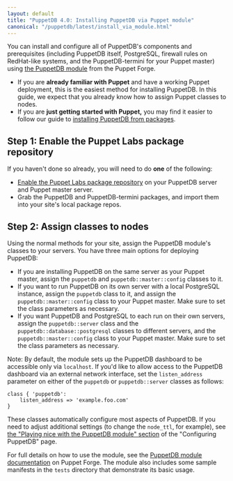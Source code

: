 ```yaml
---
layout: default
title: "PuppetDB 4.0: Installing PuppetDB via Puppet module"
canonical: "/puppetdb/latest/install_via_module.html"
---
```


[module]: http://forge.puppetlabs.com/puppetlabs/puppetdb
[config_with_module]: ./configure.html#playing-nice-with-the-puppetdb-module

You can install and configure all of PuppetDB's components and prerequisites
(including PuppetDB itself, PostgreSQL, firewall rules on RedHat-like systems,
and the PuppetDB-termini for your Puppet master) using
[the PuppetDB module][module] from the Puppet Forge.

* If you are **already familiar with Puppet** and have a working Puppet
  deployment, this is the easiest method for installing PuppetDB. In this guide,
  we expect that you already know how to assign Puppet classes to nodes.
* If you are **just getting started with Puppet,** you may find it easier to
  follow our guide to
  [installing PuppetDB from packages](./install_from_packages.html).

Step 1: Enable the Puppet Labs package repository
-----

If you haven't done so already, you will need to do **one** of the following:

* [Enable the Puppet Labs package repository](/guides/puppetlabs_package_repositories.html) on your PuppetDB server and Puppet master server.
* Grab the PuppetDB and PuppetDB-termini packages, and import them into your site's local package repos.

Step 2: Assign classes to nodes
-----

Using the normal methods for your site, assign the PuppetDB module's classes to your servers. You have three main options for deploying PuppetDB:

* If you are installing PuppetDB on the same server as your Puppet master, assign the `puppetdb` and `puppetdb::master::config` classes to it.
* If you want to run PuppetDB on its own server with a local PostgreSQL instance, assign the `puppetdb` class to it, and assign the `puppetdb::master::config` class to your Puppet master. Make sure to set the class parameters as necessary.
* If you want PuppetDB and PostgreSQL to each run on their own servers, assign the `puppetdb::server` class and the `puppetdb::database::postgresql` classes to different servers, and the `puppetdb::master::config` class to your Puppet master. Make sure to set the class parameters as necessary.

Note: By default, the module sets up the PuppetDB dashboard to be accessible only via `localhost`. If you'd like to allow access to the PuppetDB dashboard via an external network interface, set the `listen_address` parameter on either of the `puppetdb` or `puppetdb::server` classes as follows:

    class { 'puppetdb':
        listen_address => 'example.foo.com'
    }

These classes automatically configure most aspects of PuppetDB. If you need to adjust additional settings (to change the `node_ttl`, for example), see [the "Playing nice with the PuppetDB module" section][config_with_module] of the "Configuring PuppetDB" page.

For full details on how to use the module, see the [PuppetDB module documentation](http://forge.puppetlabs.com/puppetlabs/puppetdb) on Puppet Forge. The module also includes some sample manifests in the `tests` directory that demonstrate its basic usage.

